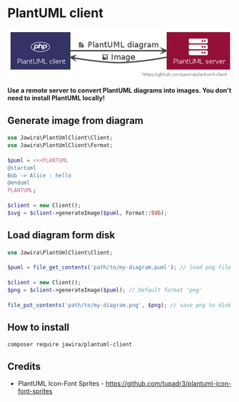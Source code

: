 # PlantUML client

![PlantUML client](images/plantuml-client.png)

**Use a remote server to convert PlantUML diagrams into images. You don't need to install PlantUML locally!**

## Generate image from diagram

```php
use Jawira\PlantUmlClient\Client;
use Jawira\PlantUmlClient\Format;

$puml = <<<PLANTUML
@startuml
Bob -> Alice : hello
@enduml
PLANTUML;

$client = new Client();
$svg = $client->generateImage($puml, Format::SVG);
```

## Load diagram form disk

```php
use Jawira\PlantUmlClient\Client;

$puml = file_get_contents('path/to/my-diagram.puml'); // load png file

$client = new Client();
$png = $client->generateImage($puml); // Default format 'png'

file_put_contents('path/to/my-diagram.png', $png); // save png to disk
```

## How to install

```console
composer require jawira/plantuml-client
```

## Credits

- PlantUML Icon-Font Sprites - https://github.com/tupadr3/plantuml-icon-font-sprites
